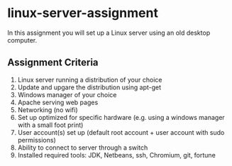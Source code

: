 # linux-server-assignment

In this assignment you will set up a Linux server using an old desktop computer. 

## Assignment Criteria 
1. Linux server running a distribution of your choice
1. Update and upgare the distribution using apt-get
1. Windows manager of your choice
1. Apache serving web pages
1. Networking (no wifi)
1. Set up optimized for specific hardware (e.g. using a windows manager with a small foot print)
1. User account(s) set up (default root account + user account with sudo permissions)
1. Ability to connect to server through a switch
1. Installed required tools: JDK, Netbeans, ssh, Chromium, git, fortune

